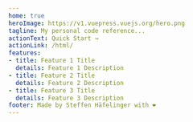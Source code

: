 ```yaml
---
home: true
heroImage: https://v1.vuepress.vuejs.org/hero.png
tagline: My personal code reference...
actionText: Quick Start →
actionLink: /html/
features:
- title: Feature 1 Title
  details: Feature 1 Description
- title: Feature 2 Title
  details: Feature 2 Description
- title: Feature 3 Title
  details: Feature 3 Description
footer: Made by Steffen Häfelinger with ❤️
---
```

